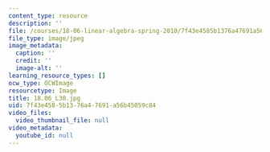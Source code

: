 ```yaml
---
content_type: resource
description: ''
file: /courses/18-06-linear-algebra-spring-2010/7f43e4585b1376a47691a56b45059c84_18.06_L30.jpg
file_type: image/jpeg
image_metadata:
  caption: ''
  credit: ''
  image-alt: ''
learning_resource_types: []
ocw_type: OCWImage
resourcetype: Image
title: 18.06_L30.jpg
uid: 7f43e458-5b13-76a4-7691-a56b45059c84
video_files:
  video_thumbnail_file: null
video_metadata:
  youtube_id: null
---
```

